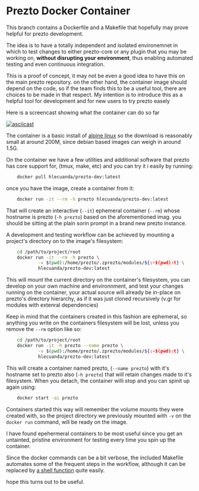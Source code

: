 # Prezto Docker Container

This branch contains a Dockerfile and a Makefile that hopefully may
prove helpful for prezto development.

The idea is to have a totally independent and isolated environemnet
in which to test changes to either prezto-core or any plugin that you
may be working on, **without disrupting your environment**, thus enabling
automated testing and even continuous integration.

This is a proof of concept, it may not be even a good idea to have
this on the main prezto repository. on the other hand, the container
image should depend on the code, so if the team finds this to be a
useful tool, there are choices to be made in that respect. My
intention is to introduce this as a helpful tool for development and
for new users to try prezto easely

Here is a screencast showing what the container can do so far

[![asciicast](https://asciinema.org/a/277054.svg)](https://asciinema.org/a/277054)

The container is a basic install of [alpine linux](https://alpinelinux.org) so the download
is reasonably small at around 200M, since  debian based images can
weigh in around 1.5G.

On the container we have a few utilities and additional software that
prezto has core support for, (tmux, make, etc) and you can try it i
easily by running:

```bash
    docker pull hlecuanda/prezto-dev:latest
```

once you have the image, create a container from it:

```bash
    docker run -it --rm -h prezto hlecuanda/prezto-dev:latest
```

That will create an interactive (`--it`) ephemeral container (`--rm`)
whose hostname is prezto (`-h prezto`) based on the aforementioned
imag. you should be sitting at the plain sorin prompt in a brand new
prezto instance.

A development and testing workflow can be achieved by mounting a
project's directory on to the image's filesystem:

```bash
    cd /path/to/project/root
    docker run -it --rm -h prezto \
            -v $(pwd):/home/prezto/.zprezto/modules/${:-$(pwd):t} \
            hlecuanda/prezto-dev:latest
```

This will mount the current directory on the container's filesystem,
you can develop on your own machine and environnment, and test your
changes running on the container, your actual source will already be
in-place on prezto's directory hierarchy, as if it was just cloned
recursively (v.gr for modules with extenral dependencies)

Keep in mind that the containers created in this fashion are ephemeral,
so anything you write on the containers filesystem will be lost,
unless you remove the `--rm` option like so:

```bash
    cd /path/to/project/root
    docker run -it -h prezto --name prezto \
            -v $(pwd):/home/prezto/.zprezto/modules/${:-$(pwd):t} \
            hlecuanda/prezto-dev:latest
```
This will create a container named prezto, (`--name prezto`) with it's
hostname set to prezto also (`-h prezto`) that will retain changes
made to it's filesystem. When you detach, the container willi stop and
you can spinit up again using:

```bash
    docker start -ai prezto
```

Containers started this way will remember the volume mounts they were
created with, so the project directory we previously mounted with
`-v` on the `docker run` command, will be ready on the image.

I have found epehermeral containers to be most useful since you get an
untainted, pristine environment for testing every time you spin up the
container.

Since the docker commands can be a bit verbose, the included Makefile
automates some of the frequent steps in the workflow, although it can
be replaced by [a shell function](https://gist.github.com/hlecuanda/78a6a39877c9753230a11c2d8832f4b6)
quite easily.


hope this turns out to be useful.
